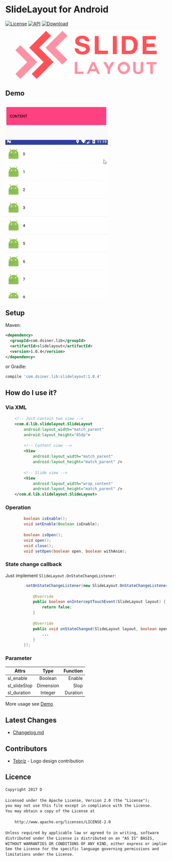 # SlideLayout for Android

[![License](https://img.shields.io/badge/license-Apache%202-green.svg)](https://www.apache.org/licenses/LICENSE-2.0)
[![API](https://img.shields.io/badge/API-9%2B-green.svg?style=flat)](https://android-arsenal.com/api?level=9)
[![Download](https://api.bintray.com/packages/dsiner/maven/slidelayout/images/download.svg) ](https://bintray.com/dsiner/maven/slidelayout/_latestVersion)

<a href="https://github.com/Dsiner/SlideLayout" target="_blank"><p align="center"><img src="https://github.com/Dsiner/SlideLayout/blob/master/logo/SL_Logotype.png" alt="SlideLayout" height="150px"></p></a>

## Demo
<img src="https://github.com/Dsiner/Resouce/blob/master/lib/SlideLayout/slidelayout.gif" width="320" alt="Screenshot"/>
<img src="https://github.com/Dsiner/Resouce/blob/master/lib/SlideLayout/slidelayout01.gif" width="320" alt="Screenshot"/>

## Setup
Maven:
```xml
<dependency>
  <groupId>com.dsiner.lib</groupId>
  <artifactId>slidelayout</artifactId>
  <version>1.0.4</version>
</dependency>
```
or Gradle:
```groovy
compile 'com.dsiner.lib:slidelayout:1.0.4'
```

## How do I use it?

### Via XML ###
```xml
    <!-- Just contain two view -->
    <com.d.lib.slidelayout.SlideLayout
        android:layout_width="match_parent"
        android:layout_height="65dp">

        <!-- Content view -->
        <View
            android:layout_width="match_parent"
            android:layout_height="match_parent" />

        <!-- Slide view -->
        <View
            android:layout_width="wrap_content"
            android:layout_height="match_parent" />
    </com.d.lib.slidelayout.SlideLayout>
```

### Operation ###
```java
        boolean isEnable();
        void setEnable(Boolean isEnable);

        boolean isOpen();
        void open();
        void close();
        void setOpen(boolean open, boolean withAnim);
```

### State change callback ###
Just implement `SlideLayout.OnStateChangeListener`:

```java
        .setOnStateChangeListener(new SlideLayout.OnStateChangeListener() {

            @Override
            public boolean onInterceptTouchEvent(SlideLayout layout) {
                return false;
            }

            @Override
            public void onStateChanged(SlideLayout layout, boolean open) {
                ...
            }
        });
```

### Parameter ###
| Attrs        | Type           | Function  |
| ------------- |:-------------:| -----:|
| sl_enable      | Boolean      | Enable   |
| sl_slideSlop   | Dimension    | Slop     |
| sl_duration    | Integer      | Duration |


More usage see [Demo](app/src/main/java/com/d/slidelayout/MainActivity.java)

## Latest Changes
- [Changelog.md](CHANGELOG.md)

## Contributors
- [Tebriz](https://github.com/tebriz159)  - Logo design contribution

## Licence

```txt
Copyright 2017 D

Licensed under the Apache License, Version 2.0 (the "License");
you may not use this file except in compliance with the License.
You may obtain a copy of the License at

    http://www.apache.org/licenses/LICENSE-2.0

Unless required by applicable law or agreed to in writing, software
distributed under the License is distributed on an "AS IS" BASIS,
WITHOUT WARRANTIES OR CONDITIONS OF ANY KIND, either express or implied.
See the License for the specific language governing permissions and
limitations under the License.
```
